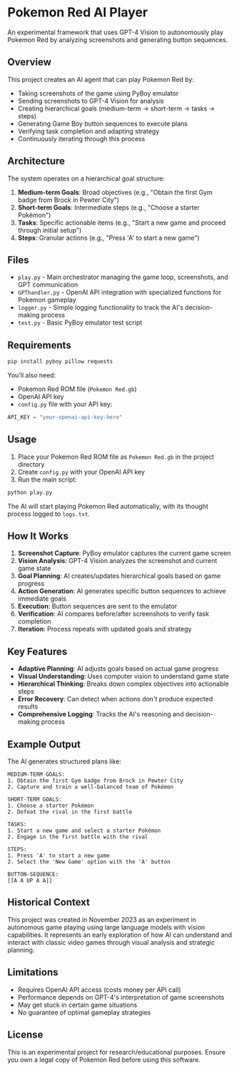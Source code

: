 # Pokemon Red AI Player

An experimental framework that uses GPT-4 Vision to autonomously play Pokemon Red by analyzing screenshots and generating button sequences.

## Overview

This project creates an AI agent that can play Pokemon Red by:
- Taking screenshots of the game using PyBoy emulator
- Sending screenshots to GPT-4 Vision for analysis
- Creating hierarchical goals (medium-term → short-term → tasks → steps)
- Generating Game Boy button sequences to execute plans
- Verifying task completion and adapting strategy
- Continuously iterating through this process

## Architecture

The system operates on a hierarchical goal structure:

1. **Medium-term Goals**: Broad objectives (e.g., "Obtain the first Gym badge from Brock in Pewter City")
2. **Short-term Goals**: Intermediate steps (e.g., "Choose a starter Pokémon")  
3. **Tasks**: Specific actionable items (e.g., "Start a new game and proceed through initial setup")
4. **Steps**: Granular actions (e.g., "Press 'A' to start a new game")

## Files

- `play.py` - Main orchestrator managing the game loop, screenshots, and GPT communication
- `GPThandler.py` - OpenAI API integration with specialized functions for Pokemon gameplay
- `logger.py` - Simple logging functionality to track the AI's decision-making process
- `test.py` - Basic PyBoy emulator test script

## Requirements

```bash
pip install pyboy pillow requests
```

You'll also need:
- Pokemon Red ROM file (`Pokemon Red.gb`)
- OpenAI API key
- `config.py` file with your API key:

```python
API_KEY = "your-openai-api-key-here"
```

## Usage

1. Place your Pokemon Red ROM file as `Pokemon Red.gb` in the project directory
2. Create `config.py` with your OpenAI API key
3. Run the main script:

```bash
python play.py
```

The AI will start playing Pokemon Red automatically, with its thought process logged to `logs.txt`.

## How It Works

1. **Screenshot Capture**: PyBoy emulator captures the current game screen
2. **Vision Analysis**: GPT-4 Vision analyzes the screenshot and current game state
3. **Goal Planning**: AI creates/updates hierarchical goals based on game progress
4. **Action Generation**: AI generates specific button sequences to achieve immediate goals
5. **Execution**: Button sequences are sent to the emulator
6. **Verification**: AI compares before/after screenshots to verify task completion
7. **Iteration**: Process repeats with updated goals and strategy

## Key Features

- **Adaptive Planning**: AI adjusts goals based on actual game progress
- **Visual Understanding**: Uses computer vision to understand game state
- **Hierarchical Thinking**: Breaks down complex objectives into actionable steps
- **Error Recovery**: Can detect when actions don't produce expected results
- **Comprehensive Logging**: Tracks the AI's reasoning and decision-making process

## Example Output

The AI generates structured plans like:

```
MEDIUM-TERM GOALS:
1. Obtain the first Gym badge from Brock in Pewter City
2. Capture and train a well-balanced team of Pokémon

SHORT-TERM GOALS:
1. Choose a starter Pokémon
2. Defeat the rival in the first battle

TASKS:
1. Start a new game and select a starter Pokémon
2. Engage in the first battle with the rival

STEPS:
1. Press 'A' to start a new game
2. Select the 'New Game' option with the 'A' button

BUTTON-SEQUENCE:
[[A A UP A A]]
```

## Historical Context

This project was created in November 2023 as an experiment in autonomous game playing using large language models with vision capabilities. It represents an early exploration of how AI can understand and interact with classic video games through visual analysis and strategic planning.

## Limitations

- Requires OpenAI API access (costs money per API call)
- Performance depends on GPT-4's interpretation of game screenshots
- May get stuck in certain game situations
- No guarantee of optimal gameplay strategies

## License

This is an experimental project for research/educational purposes. Ensure you own a legal copy of Pokemon Red before using this software.
